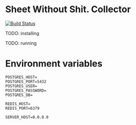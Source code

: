 # Sheet Without Shit. Collector

[![Build Status](https://travis-ci.org/SheetWithoutShit/sws-collector.svg?branch=master)](https://travis-ci.org/SheetWithoutShit/sws-collector)

TODO: installing

TODO: running

# Environment variables
```shell script
POSTGRES_HOST=
POSTGRES_PORT=5432
POSTGRES_USER=
POSTGRES_PASSWORD=
POSTGRES_DB=

REDIS_HOST=
REDIS_PORT=6379

SERVER_HOST=0.0.0.0
```